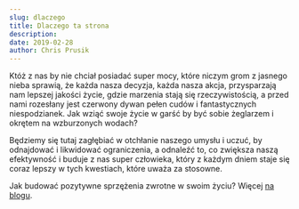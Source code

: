 ```yaml
---
slug: dlaczego
title: Dlaczego ta strona
description: 
date: 2019-02-28
author: Chris Prusik
---
```


Któż z nas by nie chciał posiadać super mocy, które niczym grom z jasnego nieba sprawią, że każda nasza decyzja, każda nasza akcja, przysparzają nam lepszej jakości życie, gdzie marzenia stają się rzeczywistością, a przed nami rozesłany jest czerwony dywan pełen cudów i fantastycznych niespodzianek. Jak wziąć swoje życie w garść by być sobie żeglarzem i okrętem na wzburzonych wodach?

Będziemy się tutaj zagłębiać w otchłanie naszego umysłu i uczuć, by odnajdować i likwidować ograniczenia, a odnaleźć to, co zwiększa naszą efektywność i buduje z nas super człowieka, który z każdym dniem staje się coraz lepszy w tych kwestiach, które uważa za stosowne. 

Jak budować pozytywne sprzężenia zwrotne w swoim życiu? Więcej [na blogu](/posts/).
